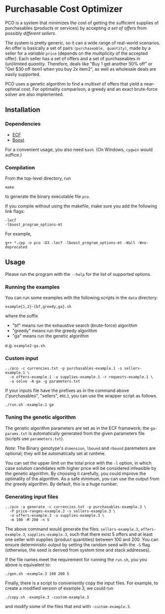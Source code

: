 # Purchasable Cost Optimizer #

PCO is a system that minimizes the cost of getting the sufficient
supplies of purchasables (products or services) by accepting *a set of
offers* from possibly *different sellers*.

The system is pretty generic, so it can a wide range of real-world
scenarios. An offer is basically a set of pairs `(purchaseable,
quantity)`, made by a seller for a *variable* `price` (depends on the
multiplicity of the accepted offer). Each seller has a set of offers
and a set of purchaseables in (un)limited *quantity*. Therefore, deals
like "Buy 1 get another 50% off" or "Get $30 off item1 when you buy 2x
item2", as well as wholesale deals are easily supported.

PCO uses a genetic algorithm to find a *multiset* of offers that yield
a near-optimal cost. For optimality comparison, a greedy and an exact
brute-force solver are also implemented.

## Installation ##
### Dependencies ###
- [ECF](http://gp.zemris.fer.hr/ecf/)
- [Boost](http://www.boost.org/)

For a convenient usage, you also need `bash`.  (On Windows, `cygwin`
would suffice.)

### Compilation ###
From the top-level directory, run

    make

to generate the binary executable file `pco`.

If you compile without using the makefile, make sure you add the
following link flags:

    -lecf
    -lboost_program_options-mt

For example,

    g++ *.cpp -o pco -O3 -lecf -lboost_program_options-mt -Wall -Wno-deprecated

## Usage ##

Please run the program with the `--help` for the list of supported options.

### Running the examples ###
You can run some examples with the following scripts in the `data` directory:

    example{1,2}-{bf,greedy,ga}.sh

where the suffix

* "bf" means run the exhaustive search (brute-force) algorithm
* "greedy" means run the greedy algorithm
* "ga" means run the genetic algorithm

e.g. `example2-ga.sh`.

### Custom input ###

    ../pco -c currencies.txt -p purchasables-example.1 -s sellers-example.1 \
	  -o offers-example.1 -u supplies-example.1 -r requests-example.1 \
	  -a solve -A ga -g parameters.txt

If your inputs file have the prefixes as in the command above
("purchasables", "sellers", etc.), you can use the wrapper script as
follows.

    ./run.sh -example.1 ga

### Tuning the genetic algorithm ###

The genetic algorithm parameters are set as in the ECF framework; the
`ga-params.txt` is automatically generated from the given parameters
file (scripts use `parameters.txt`).

*Note*: The Binary genotype's `dimension`, `lbound` and `rbound`
paremeters are optional; they will be automatically set at runtime.

You can set the upper limit on the total price with the `-l` option,
in which case solution candidates with higher price will be considered
infeasible by the genetic algorithm. By choosing it carefully, you
could improve the optimality of the algorithm. As a safe minimum, you
can use the output from the greedy algorithm. By default, this is a
huge number.

### Generating input files ###

    ../pco -a generate -c currencies.txt -p purchasables-example.3 \
	  -P price-ranges-example.3 -s sellers-example.3 \
	  -o offers-example.3 -u supplies-example.3 \
	  -m 100 -M 200 -n 5

The above command would generate the files: `sellers-example.3`,
`offers-example.3`, `supplies-example.3`, such that there exist 5
offers and at least one seller with supplies (product quantities)
between 100 and 200.  You can ensure deterministic output by setting
the random seed with the `-S` flag (otherwise, the seed is derived
from system time and stack addresses).

If the file names meet the requirement for running the `run.sh`, you
you above is equivalent to:

    ./gen.sh -example.3 100 200 5

Finally, there is a script to conveniently copy the input files.  For
example, to create a modified version of example 3, we could run

    ./copy.sh -example.3 -custom-example.3

and modify some of the files that end with `-custom-example.3`.
